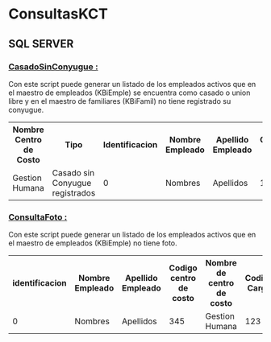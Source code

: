 ﻿# ConsultasKCT

<h2>SQL SERVER</h2>

<a href="https://github.com/alejozepol/ConsultasKtc/blob/master/SQL/CasadoSinConyugue.sql">
    <H3>CasadoSinConyugue :</H3>
</a>
<span>Con este script puede generar un listado de los empleados activos que en el maestro de empleados (KBiEmple) 
    se encuentra como casado o union libre y en el maestro de familiares (KBiFamil) no tiene registrado su conyugue.</span>

<table style="width:100%">
  <tr>
    <th>Nombre Centro de Costo</th>
    <th>Tipo</th> 
    <th>Identificacion</th>
    <th>Nombre Empleado</th>
    <th>Apellido Empleado</th>
    <th>Codigo Cargo</th>
    <th>Nombre Cargo</th>
  </tr>
  <tr>
    <td>Gestion Humana</td>
    <td>Casado sin Conyugue registrados</td> 
    <td>0</td>
    <td>Nombres</td>
    <td>Apellidos</td>
    <td>123</td>
    <td>Cargo</td>
  </tr>
</table>


<a href="https://github.com/alejozepol/ConsultasKtc/blob/master/SQL/ConsultaFoto.sql">
    <H3>ConsultaFoto :</H3>
</a>
<span>Con este script puede generar un listado de los empleados activos que en el maestro de empleados (KBiEmple) 
no tiene foto.</span>

<table style="width:100%">
  <tr>
    <th>identificacion</th>
    <th>Nombre Empleado</th>
    <th>Apellido Empleado</th>
    <th>Codigo centro de costo</th>     
    <th>Nombre de centro de costo</th>     
    <th>Codigo Cargo</th>
    <th>Nombre Cargo</th>
  </tr>
  <tr>
    <td>0</td>
    <td>Nombres</td>
    <td>Apellidos</td>
    <td>345</td> 
    <td>Gestion Humana</td>
    <td>123</td>
    <td>Cargo</td>
  </tr>
</table>


